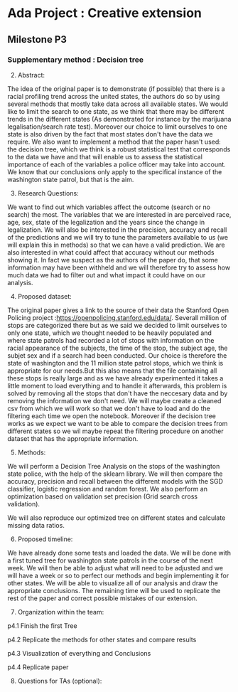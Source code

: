 # **Ada Project : Creative extension**
## Milestone P3

### **Supplementary method :** Decision tree

2. Abstract:

The idea of the original paper is to demonstrate (if possible) that there is a racial profiling trend across the united states, the authors do so by using several methods that mostly take data across all available states. We would like to limit the search to one state, as we think that there may be different trends in the different states (As demonstrated for instance by the marijuana legalisation/search rate test). Moreover our choice to limit ourselves to one state is also driven by the fact that most states don't have the data we require. We also want to implement a method that the paper hasn't used: the decision tree, which we think is a robust statistical test that corresponds to the data we have and that will enable us to assess the statistical importance of each of the variables a police officer may take into account. We know that our conclusions only apply to the specifical instance of the washington state patrol, but that is the aim. 

3.	Research Questions:

We want to find out which variables affect the outcome (search or no search) the most. The variables that we are interested in are perceived race, age, sex, state of the legalization and the years since the change in legalization. We will also be interested in the precision, accuracy and recall of the predictions and we will try to tune the parameters available to us (we will explain this in methods) so that we can have a valid prediction. We are also interested in what could affect that accuracy without our methods showing it. In fact we suspect as the authors of the paper do, that some information may have been withheld and we will therefore try to assess how much data we had to filter out and what impact it could have on our analysis.

4.	Proposed dataset:

The original paper gives a link to the source of their data the Stanford Open Policing project :https://openpolicing.stanford.edu/data/. Severall million of stops are categorized there but as we said we decided to limit ourselves to only one state, which we thought needed to be heavily populated and where state patrols had recorded  a lot of stops with information on the racial appearance of the subjects, the time of the stop, the subject age, the subjet sex and if a search had been conducted. Our choice is therefore the state of washington and the 11 million state patrol stops, which we think is appropriate for our needs.But this also means that the file containing all these stops is really large and as we have already experimented it takes a little moment to load everything and to handle it afterwards, this problem is solved by removing all the stops that don't have the neccesary data and by removing the information we don't need. We will maybe create a cleaned csv from which we will work so that we don't have to load and do the filtering each time we open the notebook.
Moreover if the decision tree works as we expect we want to be able to compare the decision trees from different states so we wil maybe repeat the filtering procedure on another dataset that has the appropriate information.

5.	Methods:

We will perform a Decision Tree Analysis on the stops of the washington state police, with the help of the sklearn library. We will then compare the accuracy, precision and recall between the different models with the SGD classifier, logistic regression and random forest. We also perform an optimization based on validation set precision (Grid search cross validation).

 We will also reproduce our optimized tree on different states and calculate missing data ratios.

6.	Proposed timeline:

 We have already done some tests and loaded the data. We will be done with a first tuned tree for washington state patrols in the course of the next week. We will then be able to adjust what will need to be adjusted and we will have a week or so to perfect our methods and begin implementing it for other states. We will be able to visualize all of our analysis and draw the appropriate conclusions. The remaining time will be used to replicate the rest of the paper and correct possible mistakes of our extension.

7.	Organization within the team:

p4.1 Finish the first Tree

p4.2 Replicate the methods for other states and compare results

p4.3 Visualization of everything and Conclusions

p4.4 Replicate paper

8. Questions for TAs (optional):





